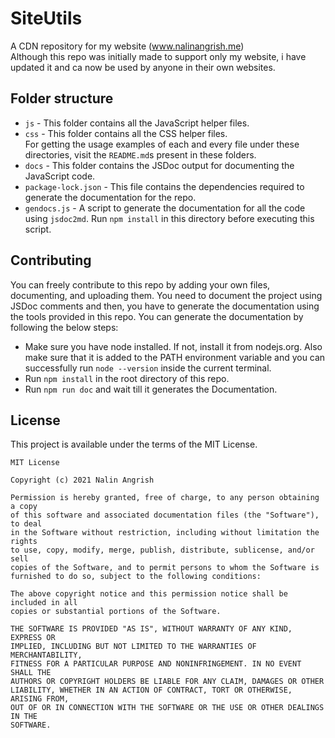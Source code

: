 # SiteUtils
A CDN repository for my website (www.nalinangrish.me)  
Although this repo was initially made to support only my website, i have updated it and ca now be used by anyone in their own websites.  
## Folder structure
- `js` - This folder contains all the JavaScript helper files.
- `css` - This folder contains all the CSS helper files.   
	For getting the usage examples of each and every file under these directories, visit the `README.md`s present in these folders.
- `docs` - This folder contains the JSDoc output for documenting the JavaScript code. 
- `package-lock.json` - This file contains the dependencies required to generate the documentation for the repo.
- `gendocs.js` - A script to generate the documentation for all the code using `jsdoc2md`. Run `npm install` in this directory before executing this script.
## Contributing
You can freely contribute to this repo by adding your own files, documenting, and uploading them. You need to document the project using JSDoc comments and then, you have to generate the documentation using the tools provided in this repo. You can generate the documentation by following the below steps:  
- Make sure you have node installed. If not, install it from nodejs.org. Also make sure that it is added to the PATH environment variable and you can successfully run `node --version` inside the current terminal.  
- Run `npm install` in the root directory of this repo.  
- Run `npm run doc` and wait till it generates the Documentation.  
## License
This project is available under the terms of the MIT License.
```
MIT License

Copyright (c) 2021 Nalin Angrish

Permission is hereby granted, free of charge, to any person obtaining a copy
of this software and associated documentation files (the "Software"), to deal
in the Software without restriction, including without limitation the rights
to use, copy, modify, merge, publish, distribute, sublicense, and/or sell
copies of the Software, and to permit persons to whom the Software is
furnished to do so, subject to the following conditions:

The above copyright notice and this permission notice shall be included in all
copies or substantial portions of the Software.

THE SOFTWARE IS PROVIDED "AS IS", WITHOUT WARRANTY OF ANY KIND, EXPRESS OR
IMPLIED, INCLUDING BUT NOT LIMITED TO THE WARRANTIES OF MERCHANTABILITY,
FITNESS FOR A PARTICULAR PURPOSE AND NONINFRINGEMENT. IN NO EVENT SHALL THE
AUTHORS OR COPYRIGHT HOLDERS BE LIABLE FOR ANY CLAIM, DAMAGES OR OTHER
LIABILITY, WHETHER IN AN ACTION OF CONTRACT, TORT OR OTHERWISE, ARISING FROM,
OUT OF OR IN CONNECTION WITH THE SOFTWARE OR THE USE OR OTHER DEALINGS IN THE
SOFTWARE.
```